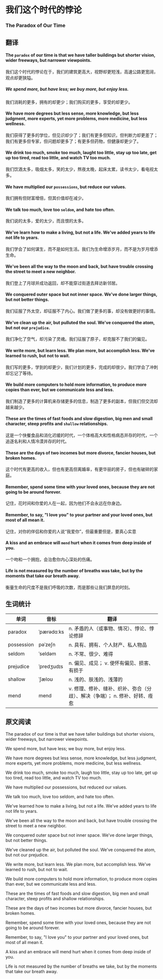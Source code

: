 # 我们这个时代的悖论
### The Paradox of Our Time

## 翻译
#### The `paradox` of our time is that we have taller buildings but shorter vision, wider freeways, but narrower viewpoints.
我们这个时代的悖论在于，我们的建筑更高大，视野却更短浅，高速公路更宽阔，观点却更狭隘。
##### We spend more, but have less; we buy more, but enjoy less.
我们消耗的更多，拥有的却更少；我们购买的更多，享受的却更少。
#### We have more degrees but less sense, more knowledge, but less judgment, more experts, yet more problems, more medicine, but less wellness.
我们获得了更多的学位，但见识却少了；我们有更多但知识，但判断力却更差了；我们有更多但专家，但问题却更多了；有更多但药物，但健康却更少了。
#### We drink too much, smoke too much, laught too little, stay up too late, get up too tired, read too little, and watch TV too much.
我们饮酒太多，吸烟太多，笑的太少，熬夜太晚，起床太累，读书太少，看电视太多。
#### We have multiplied our `possessions`, but reduce our values.
我们拥有但财富增倍，但其价值却在减少。
#### We talk too much, love too `seldom`, and hate too often.
我们说的太多，爱的太少，而且恨的太多。
#### We've learn how to make a living, but not a life. We've added years to life not life to years.
我们学会了如何谋生，而不是如何生活。我们为生命增添岁月，而不是为岁月增添生命。
#### We've been all the way to the moon and back, but have trouble crossing the street to meet a new neighbor.
我们登上了月球并成功返回，却不能穿过街道去拜访新邻居。
#### We conquered outer space but not inner space. We've done larger things, but not better things.
我们征服了外太空，却征服不了内心。我们做了更多的事，却没有做更好的事情。
#### We've clean up the air, but pulluted the soul. We've conquered the atom, but not our `prejudice`.
我们净化了空气，却污染了灵魂。我们征服了原子，却克服不了我们的偏见。
#### We write more, but learn less. We plan more, but accomplish less. We've learned to rush, but not to wait.
我们写的更多，学到的却更少，我们计划的更多，完成的却很少。我们学会了冲刺却忘记了等待。
#### We build more computers to hold more information, to produce more copies than ever, but we communicate less and less.
我们制造了更多的计算机来存储更多的信息，制造了更多的副本，但我们但交流却越来越少。
#### These are the times of fast foods and slow digestion, big men and small character, steep profits and `shallow` relationships.
这是一个快餐食品和消化迟缓的时代，一个体格高大和性格病态并存的时代，一个追逐名利和人情冷漠并存的时代。
#### These are the days of two incomes but more divorce, fancier houses, but broken homes.
这个时代有更高的收入，但也有更高但离婚率，有更华丽的房子，但也有破碎的家庭。
#### Remember, spend some time with your loved ones, because they are not going to be around forever.
记住，花时间和你爱的人在一起，因为他们不会永远在你身边。
#### Remember, to say, "I love you" to your partner and your loved ones, but most of all mean it.
记住，对你的伴侣和你爱的人说“我爱你”，但最重要但是，要真心实意
#### A kiss and an embrace will `mend` hurt when it comes from deep inside of you.
一个吻和一个拥抱，会治愈你内心深处的伤痛。
#### Life is not measured by the number of breaths was take, but by the moments that take our breath away.
衡量生命的尺度不是我们呼吸的次数，而是那些让我们屏息的时刻。

## 生词统计
| 单词 | 音标 | 翻译 |
|-|-|-|
| paradox | ˈpærədɑːks | n. 矛盾的人（或事物、情况）、悖论、悖论修辞 |
| possession | pəˈzeʃn | n. 具有、拥有、个人财产、私人物品 |
| seldom | ˈseldəm | n. 不常、很少、难得 |
| prejudice | ˈpredʒudɪs | n. 偏见、成见； v. 使怀有偏见、损害、有损于 |
| shallow | ˈʃæloʊ | n. 浅的、肤浅的、浅薄的 |
| mend | mend | v. 修理、修补、缝补、织补、弥合（分歧）、解决（争端）； n. 修补、好转、痊愈 |

## 原文阅读
The paradox of our time is that we have taller buildings but shorter visions, wider freeways, but narrower viewpoints.

We spend more, but have less; we buy more, but enjoy less.

We have more degrees but less sense, more knowledge, but less judgment, more experts, yet more problems, more medicine, but less wellness.

We drink too much, smoke too much, laugh too little, stay up too late, get up too tired, read too little, and watch TV too much.

We have multiplied our possessions, but reduced our values.

We talk too much, love too seldom, and hate too often.

We've learned how to make a living, but not a life. We've added years to life not life to years.

We've been all the way to the moon and back, but have trouble crossing the street to meet a new neighbor.

We conquered outer space but not inner space. We've done larger things, but not better things.

We've cleaned up the air, but polluted the soul. We've conquered the atom, but not our prejudice.

We write more, but learn less. We plan more, but accomplish less. We've learned to rush, but not to wait.

We build more computers to hold more information, to produce more copies than ever, but we communicate less and less.

These are the times of fast foods and slow digestion, big men and small character, steep profits and shallow relationships.

These are the days of two incomes but more divorce, fancier houses, but broken homes.

Remember, spend some time with your loved ones, because they are not going to be around forever.

Remember, to say, "I love you" to your partner and your loved ones, but most of all mean it.

A kiss and an embrace will mend hurt when it comes from deep inside of you.

Life is not measured by the number of breaths we take, but by the moments that take our breath away.

<src-rtyAudio :src="'https://rtyxmd.gitee.io/rtyresources2019/2019-November/The%20Paradox%20of%20Our%20Time.mp3'"></src-rtyAudio>